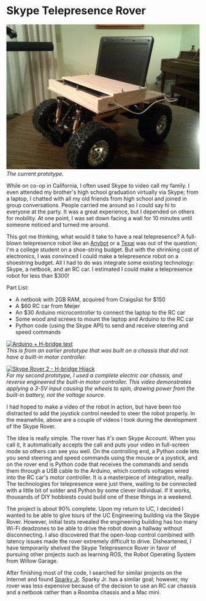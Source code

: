 <!--
title: Skype Telepresence Rover
-->
# Skype Telepresence Rover

![The current prototype](IMG_20110109_184027.jpg)
<br>*The current prototype.*

While on co-op in California, I often used Skype to video call my family. I even attended my brother's high school graduation virtually via Skype; from a laptop, I chatted with all my old friends from high school and joined in group conversations. People carried me around so I could say hi to everyone at the party. It was a great experience, but I depended on others for mobility. At one point, I was set down facing a wall for 10 minutes until someone noticed and turned me around.

This got me thinking, what would it take to have a real telepresence? A full-blown telepresence robot like an [Anybot](http://anybots.com/) or a [Texai](http://www.willowgarage.com/pages/texai/overview) was out of the question; I'm a college student on a shoe-string budget. But with the shrinking cost of electronics, I was convinced I could make a telepresence robot on a shoestring budget. All I had to do was integrate some existing technology: Skype, a netbook, and an RC car. I estimated I could make a telepresence robot for less than $300!

Part List:
- A netbook with 2GB RAM, acquired from Craigslist for $150
- A $60 RC car from Meijer
- An $30 Arduino microcontroller to connect the laptop to the RC car
- Some wood and screws to mount the laptop and Arduino to the RC car
- Python code (using the Skype API) to send and receive steering and speed commands

[![Arduino + H-bridge test](http://img.youtube.com/vi/QsiM0Cjdzhk/0.jpg)](https://www.youtube.com/watch?v=QsiM0Cjdzhk)
<br>*This is from an earlier prototype that was built on a chassis that did not have a built-in motor controller.*

[![Skype Rover 2 - H-bridge Hijack](http://img.youtube.com/vi/UroWCdb6SUo/0.jpg)](https://www.youtube.com/watch?v=UroWCdb6SUo)
<br>*For my second prototype, I used a complete electric car chassis, and reverse engineered the built-in motor controller. This video demonstrates applying a 3-5V input causing the wheels to spin, drawing power from the built-in battery, not the voltage source.*

I had hoped to make a video of the robot in action, but have been too distracted to add the joystick control needed to steer the robot properly. In the meanwhile, above are a couple of videos I took during the development of the Skype Rover.

The idea is really simple. The rover has it's own Skype Account. When you call it, it automatically accepts the call and puts your video in full-screen mode so others can see you well. On the controlling end, a Python code lets you send steering and speed commands using the mouse or a joystick, and on the rover end is Python code that receives the commands and sends them through a USB cable to the Arduino, which controls voltages wired into the RC car's motor controller. It is a masterpiece of integration, really. The technologies for telepresence were just there, waiting to be connected with a little bit of solder and Python by some clever individual. If it works, thousands of DIY hobbiests could build one of these things in a weekend.

The project is about 90% complete. Upon my return to UC, I decided I wanted to be able to give tours of the UC Engineering building via the Skype Rover. However, initial tests revealed the engineering building has too many Wi-Fi deadzones to be able to drive the robot down a hallway without disconnecting. I also discovered that the open-loop control combined with latency issues made the rover extremely difficult to drive. Disheartened, I have temporarily shelved the Skype Telepresence Rover in favor of pursuing other projects such as learning ROS, the Robot Operating System from Willow Garage.

After finishing most of the code, I searched for similar projects on the Internet and found [Sparky Jr](http://sparkyjr.ning.com/). Sparky Jr. has a similar goal; however, my rover was less expensive because of the decision to use an RC car chassis and a netbook rather than a Roomba chassis and a Mac mini.